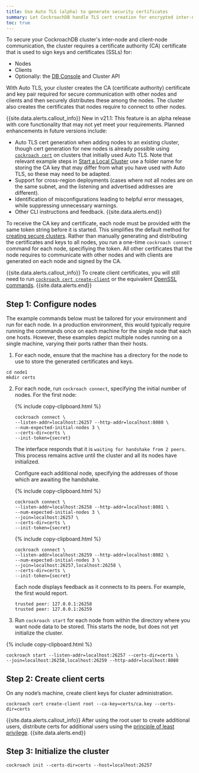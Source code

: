 ```yaml
---
title: Use Auto TLS (alpha) to generate security certificates
summary: Let CockroachDB handle TLS cert creation for encrypted inter-node and client-node communication.
toc: true
---
```


To secure your CockroachDB cluster's inter-node and client-node communication, the cluster requires a certificate authority (CA) certificate that is used to sign keys and certificates (SSLs) for:

- Nodes
- Clients
- Optionally: the [DB Console](authentication.html#using-a-public-ca-certificate-to-access-the-db-console-for-a-secure-cluster) and Cluster API

With Auto TLS, your cluster creates the CA (certificate authority) certificate and key pair required for secure communication with other nodes and clients and then securely distributes these among the nodes. The cluster also creates the certificates that nodes require to connect to other nodes.

{{site.data.alerts.callout_info}}
<span class="version-tag">New in v21.1:</span> This feature is an alpha release with core functionality that may not yet meet your requirements. Planned enhancements in future versions include:

- Auto TLS cert generation when adding nodes to an existing cluster, though cert generation for new nodes is already possible using [`cockroach cert`](cockroach-cert.html) on clusters that initially used Auto TLS. Note that relevant example steps in [Start a Local Cluster](secure-a-cluster.html) use a folder name for storing the CA key that may differ from what you have used with Auto TLS, so these may need to be adapted.
- Support for cross-region deployments (cases where not all nodes are on the same subnet, and the listening and advertised addresses are different).
- Identification of misconfigurations leading to helpful error messages, while suppressing unnecessary warnings.
- Other CLI instructions and feedback.
{{site.data.alerts.end}}

To receive the CA key and certificate, each node must be provided with the same token string before it is started. This simplifies the default method for [creating secure clusters](secure-a-cluster.html). Rather than manually generating and distributing the certificates and keys to all nodes, you run a one-time `cockroach connect` command for each node, specifiying the token. All other certificates that the node requires to communicate with other nodes and with clients are generated on each node and signed by the CA.

{{site.data.alerts.callout_info}}
To create client certificates, you will still need to run [`cockroach cert create-client`](cockroach-cert.html#create-the-certificate-and-key-pair-for-a-client) or the equivalent [OpenSSL commands](create-security-certificates-openssl.html#step-3-create-the-certificate-and-key-pair-for-the-first-user).
{{site.data.alerts.end}}

## Step 1: Configure nodes

The example commands below must be tailored for your environment and run for each node. In a production environment, this would typically require running the commands once on each machine for the single node that each one hosts. However, these examples depict multiple nodes running on a single machine, varying their ports rather than their hosts.

1. For each node, ensure that the machine has a directory for the node to use to store the generated certificates and keys.

~~~ shell
cd node1
mkdir certs
~~~

2. For each node, run `cockroach connect`, specifying the initial number of nodes. For the first node:

    {% include copy-clipboard.html %}
    ~~~ shell
    cockroach connect \
    --listen-addr=localhost:26257 --http-addr=localhost:8080 \
    --num-expected-initial-nodes 3 \
    --certs-dir=certs \
    --init-token={secret}
    ~~~

    The interface responds that it is `waiting for handshake from 2 peers`. This process remains active until the cluster and all its nodes have initialized.

    Configure each additional node, specifying the addresses of those which are awaiting the handshake. 

    {% include copy-clipboard.html %}
    ~~~ shell
    cockroach connect \
    --listen-addr=localhost:26258 --http-addr=localhost:8081 \
    --num-expected-initial-nodes 3 \
    --join=localhost:26257 \
    --certs-dir=certs \
    --init-token={secret}
    ~~~

    {% include copy-clipboard.html %}
    ~~~ shell
    cockroach connect \
    --listen-addr=localhost:26259 --http-addr=localhost:8082 \
    --num-expected-initial-nodes 3 \
    --join=localhost:26257,localhost:26258 \
    --certs-dir=certs \
    --init-token={secret}
    ~~~

    Each node displays feedback as it connects to its peers. For example, the first would report.

    ~~~ shell
    trusted peer: 127.0.0.1:26258
    trusted peer: 127.0.0.1:26259
    ~~~

2. Run `cockroach start` for each node from within the directory where you want node data to be stored. This starts the node, but does not yet initialize the cluster.

  {% include copy-clipboard.html %}
  ~~~ shell
  cockroach start --listen-addr=localhost:26257 --certs-dir=certs \
  --join=localhost:26258,localhost:26259 --http-addr=localhost:8080
  ~~~

## Step 2: Create client certs

On any node’s machine, create client keys for cluster administration.

~~~ shell
cockroach cert create-client root --ca-key=certs/ca.key --certs-dir=certs
~~~

{{site.data.alerts.callout_info}}
After using the root user to create additional users, distribute certs for additional users using the [principle of least privilege](https://en.wikipedia.org/wiki/Principle_of_least_privilege).
{{site.data.alerts.end}}

## Step 3: Initialize the cluster

~~~ shell
cockroach init --certs-dir=certs --host=localhost:26257
~~~
